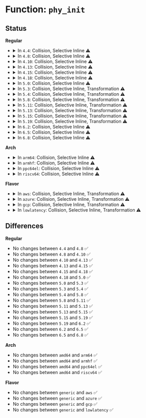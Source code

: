 # Function: <code>phy_init</code>

## Status
<b>Regular</b>
<ul>
<li>
<details>
<summary>In <code>4.4</code>: Collision, Selective Inline ⚠️</summary>

```c
int phy_init(struct phy *phy);
```

**Collision:** Static-Global Collision

**Inline:** Selective

**Transformation:** False

**Instances:**

```
In drivers/phy/phy-core.c (ffffffff8141c350)
Location: drivers/phy/phy-core.c:218
Inline: True
Direct callers:
  - drivers/usb/core/hcd.c:usb_add_hcd
  - drivers/usb/dwc2/platform.c:__dwc2_lowlevel_hw_enable
  - drivers/usb/host/ehci-platform.c:ehci_platform_power_on
  - drivers/usb/host/ohci-platform.c:ohci_platform_power_on
```
```
In drivers/net/phy/phy_device.c (ffffffff81fafe37)
Location: drivers/net/phy/phy_device.c:1470
Inline: True
```
**Symbols:**

```
ffffffff81fafe37-ffffffff81fafe70: phy_init (STB_LOCAL)
ffffffff8141c350-ffffffff8141c40b: phy_init (STB_GLOBAL)
```
</details>
</li>
<li>
<details>
<summary>In <code>4.8</code>: Collision, Selective Inline ⚠️</summary>

```c
int phy_init(struct phy *phy);
```

**Collision:** Static-Global Collision

**Inline:** Selective

**Transformation:** False

**Instances:**

```
In drivers/phy/phy-core.c (ffffffff81464930)
Location: drivers/phy/phy-core.c:218
Inline: True
Direct callers:
  - drivers/usb/core/hcd.c:usb_add_hcd
  - drivers/usb/dwc2/platform.c:__dwc2_lowlevel_hw_enable
  - drivers/usb/host/ehci-platform.c:ehci_platform_power_on
  - drivers/usb/host/ohci-platform.c:ohci_platform_power_on
```
```
In drivers/net/phy/phy_device.c (ffffffff81fdc9e4)
Location: drivers/net/phy/phy_device.c:1712
Inline: True
```
**Symbols:**

```
ffffffff81fdc9e4-ffffffff81fdca16: phy_init (STB_LOCAL)
ffffffff81464930-ffffffff814649ee: phy_init (STB_GLOBAL)
```
</details>
</li>
<li>
<details>
<summary>In <code>4.10</code>: Collision, Selective Inline ⚠️</summary>

```c
int phy_init(struct phy *phy);
```

**Collision:** Static-Global Collision

**Inline:** Selective

**Transformation:** False

**Instances:**

```
In drivers/phy/phy-core.c (ffffffff81483c30)
Location: drivers/phy/phy-core.c:218
Inline: True
Direct callers:
  - drivers/usb/core/hcd.c:usb_add_hcd
  - drivers/usb/dwc2/platform.c:__dwc2_lowlevel_hw_enable
  - drivers/usb/host/ehci-platform.c:ehci_platform_power_on
  - drivers/usb/host/ohci-platform.c:ohci_platform_power_on
```
```
In drivers/net/phy/phy_device.c (ffffffff8201a4e5)
Location: drivers/net/phy/phy_device.c:1888
Inline: True
```
**Symbols:**

```
ffffffff8201a4e5-ffffffff8201a517: phy_init (STB_LOCAL)
ffffffff81483c30-ffffffff81483cee: phy_init (STB_GLOBAL)
```
</details>
</li>
<li>
<details>
<summary>In <code>4.13</code>: Collision, Selective Inline ⚠️</summary>

```c
int phy_init(struct phy *phy);
```

**Collision:** Static-Global Collision

**Inline:** Selective

**Transformation:** False

**Instances:**

```
In drivers/phy/phy-core.c (ffffffff8148d1e0)
Location: drivers/phy/phy-core.c:218
Inline: True
Direct callers:
  - drivers/usb/core/hcd.c:usb_add_hcd
  - drivers/usb/dwc2/platform.c:__dwc2_lowlevel_hw_enable
  - drivers/usb/host/ehci-platform.c:ehci_platform_power_on
  - drivers/usb/host/ohci-platform.c:ohci_platform_power_on
```
```
In drivers/net/phy/phy_device.c (ffffffff820fc533)
Location: drivers/net/phy/phy_device.c:1887
Inline: True
```
**Symbols:**

```
ffffffff820fc533-ffffffff820fc586: phy_init (STB_LOCAL)
ffffffff8148d1e0-ffffffff8148d291: phy_init (STB_GLOBAL)
```
</details>
</li>
<li>
<details>
<summary>In <code>4.15</code>: Collision, Selective Inline ⚠️</summary>

```c
int phy_init(struct phy *phy);
```

**Collision:** Static-Global Collision

**Inline:** Selective

**Transformation:** False

**Instances:**

```
In drivers/phy/phy-core.c (ffffffff814c9330)
Location: drivers/phy/phy-core.c:218
Inline: True
Direct callers:
  - drivers/usb/core/hcd.c:usb_add_hcd
  - drivers/usb/dwc2/platform.c:__dwc2_lowlevel_hw_enable
  - drivers/usb/host/ehci-platform.c:ehci_platform_power_on
  - drivers/usb/host/ohci-platform.c:ohci_platform_power_on
```
```
In drivers/net/phy/phy_device.c (ffffffff82705ca8)
Location: drivers/net/phy/phy_device.c:1935
Inline: True
```
**Symbols:**

```
ffffffff82705ca8-ffffffff82705cfb: phy_init (STB_LOCAL)
ffffffff814c9330-ffffffff814c93e4: phy_init (STB_GLOBAL)
```
</details>
</li>
<li>
<details>
<summary>In <code>4.18</code>: Collision, Selective Inline ⚠️</summary>

```c
int phy_init(struct phy *phy);
```

**Collision:** Static-Global Collision

**Inline:** Selective

**Transformation:** False

**Instances:**

```
In drivers/phy/phy-core.c (ffffffff814fa370)
Location: drivers/phy/phy-core.c:236
Inline: True
Direct callers:
  - drivers/usb/core/phy.c:usb_phy_roothub_init
  - drivers/usb/dwc2/platform.c:__dwc2_lowlevel_hw_enable
```
```
In drivers/net/phy/phy_device.c (ffffffff8272fae8)
Location: drivers/net/phy/phy_device.c:1980
Inline: False
```
**Symbols:**

```
ffffffff8272fae8-ffffffff8272fb3b: phy_init (STB_LOCAL)
ffffffff814fa370-ffffffff814fa41e: phy_init (STB_GLOBAL)
```
</details>
</li>
<li>
<details>
<summary>In <code>5.0</code>: Collision, Selective Inline ⚠️</summary>

```c
int phy_init(struct phy *phy);
```

**Collision:** Static-Global Collision

**Inline:** Selective

**Transformation:** False

**Instances:**

```
In drivers/phy/phy-core.c (ffffffff8150efe0)
Location: drivers/phy/phy-core.c:236
Inline: True
Direct callers:
  - drivers/usb/core/phy.c:usb_phy_roothub_init
  - drivers/usb/dwc2/platform.c:__dwc2_lowlevel_hw_enable
```
```
In drivers/net/phy/phy_device.c (ffffffff828e8546)
Location: drivers/net/phy/phy_device.c:2337
Inline: False
```
**Symbols:**

```
ffffffff828e8546-ffffffff828e87f8: phy_init (STB_LOCAL)
ffffffff8150efe0-ffffffff8150f08e: phy_init (STB_GLOBAL)
```
</details>
</li>
<li>
<details>
<summary>In <code>5.3</code>: Collision, Selective Inline, Transformation ⚠️</summary>

```c
int phy_init(struct phy *phy);
```

**Collision:** Static-Global Collision

**Inline:** Selective

**Transformation:** True

**Instances:**

```
In drivers/phy/phy-core.c (ffffffff8153d6e8)
Location: drivers/phy/phy-core.c:232
Inline: True
Direct callers:
  - drivers/usb/core/phy.c:usb_phy_roothub_init
  - drivers/usb/dwc2/platform.c:__dwc2_lowlevel_hw_enable
```
```
In drivers/net/phy/phy_device.c (ffffffff82902e70)
Location: drivers/net/phy/phy_device.c:2415
Inline: False
```
**Symbols:**

```
ffffffff8153df73-ffffffff8153df89: phy_init.cold (STB_LOCAL)
ffffffff82902e70-ffffffff8290312c: phy_init (STB_LOCAL)
ffffffff8153d6b0-ffffffff8153d75a: phy_init (STB_GLOBAL)
```
</details>
</li>
<li>
<details>
<summary>In <code>5.4</code>: Collision, Selective Inline, Transformation ⚠️</summary>

```c
int phy_init(struct phy *phy);
```

**Collision:** Static-Global Collision

**Inline:** Selective

**Transformation:** True

**Instances:**

```
In drivers/phy/phy-core.c (ffffffff8155e4f8)
Location: drivers/phy/phy-core.c:232
Inline: True
Direct callers:
  - drivers/usb/core/phy.c:usb_phy_roothub_init
  - drivers/usb/dwc2/platform.c:__dwc2_lowlevel_hw_enable
```
```
In drivers/net/phy/phy_device.c (ffffffff8290c06d)
Location: drivers/net/phy/phy_device.c:2384
Inline: False
```
**Symbols:**

```
ffffffff8155ed93-ffffffff8155eda9: phy_init.cold (STB_LOCAL)
ffffffff8290c06d-ffffffff8290c329: phy_init (STB_LOCAL)
ffffffff8155e4c0-ffffffff8155e56a: phy_init (STB_GLOBAL)
```
</details>
</li>
<li>
<details>
<summary>In <code>5.8</code>: Collision, Selective Inline, Transformation ⚠️</summary>

```c
int phy_init(struct phy *phy);
```

**Collision:** Static-Global Collision

**Inline:** Selective

**Transformation:** True

**Instances:**

```
In drivers/phy/phy-core.c (ffffffff81600fa4)
Location: drivers/phy/phy-core.c:232
Inline: True
Direct callers:
  - drivers/usb/core/phy.c:usb_phy_roothub_init
  - drivers/usb/dwc2/platform.c:__dwc2_lowlevel_hw_enable
```
```
In drivers/net/phy/phy_device.c (ffffffff82d20f96)
Location: drivers/net/phy/phy_device.c:2882
Inline: False
```
**Symbols:**

```
ffffffff8160119a-ffffffff816011b0: phy_init.cold (STB_LOCAL)
ffffffff82d20f96-ffffffff82d20ff4: phy_init (STB_LOCAL)
ffffffff81600f70-ffffffff81601047: phy_init (STB_GLOBAL)
```
</details>
</li>
<li>
<details>
<summary>In <code>5.11</code>: Collision, Selective Inline, Transformation ⚠️</summary>

```c
int phy_init(struct phy *phy);
```

**Collision:** Static-Global Collision

**Inline:** Selective

**Transformation:** True

**Instances:**

```
In drivers/phy/phy-core.c (ffffffff81625e94)
Location: drivers/phy/phy-core.c:232
Inline: True
Direct callers:
  - drivers/usb/core/phy.c:usb_phy_roothub_init
  - drivers/usb/dwc2/platform.c:__dwc2_lowlevel_hw_enable
```
```
In drivers/net/phy/phy_device.c (ffffffff8300ed75)
Location: drivers/net/phy/phy_device.c:3047
Inline: False
```
**Symbols:**

```
ffffffff81bf4e35-ffffffff81bf4e4b: phy_init.cold (STB_LOCAL)
ffffffff8300ed75-ffffffff8300eddf: phy_init (STB_LOCAL)
ffffffff81625e60-ffffffff81625f37: phy_init (STB_GLOBAL)
```
</details>
</li>
<li>
<details>
<summary>In <code>5.13</code>: Collision, Selective Inline, Transformation ⚠️</summary>

```c
int phy_init(struct phy *phy);
```

**Collision:** Static-Global Collision

**Inline:** Selective

**Transformation:** True

**Instances:**

```
In drivers/phy/phy-core.c (ffffffff81609844)
Location: drivers/phy/phy-core.c:232
Inline: True
Direct callers:
  - drivers/usb/core/phy.c:usb_phy_roothub_init
  - drivers/usb/dwc2/platform.c:__dwc2_lowlevel_hw_enable
```
```
In drivers/net/phy/phy_device.c (ffffffff83219d59)
Location: drivers/net/phy/phy_device.c:3093
Inline: False
```
**Symbols:**

```
ffffffff81be6d4a-ffffffff81be6d60: phy_init.cold (STB_LOCAL)
ffffffff83219d59-ffffffff83219dc3: phy_init (STB_LOCAL)
ffffffff81609810-ffffffff816098e7: phy_init (STB_GLOBAL)
```
</details>
</li>
<li>
<details>
<summary>In <code>5.15</code>: Collision, Selective Inline, Transformation ⚠️</summary>

```c
int phy_init(struct phy *phy);
```

**Collision:** Static-Global Collision

**Inline:** Selective

**Transformation:** True

**Instances:**

```
In drivers/phy/phy-core.c (ffffffff816784c4)
Location: drivers/phy/phy-core.c:232
Inline: True
Direct callers:
  - drivers/usb/core/phy.c:usb_phy_roothub_init
  - drivers/usb/dwc2/platform.c:__dwc2_lowlevel_hw_enable
```
```
In drivers/net/phy/phy_device.c (ffffffff8330382e)
Location: drivers/net/phy/phy_device.c:3225
Inline: False
```
**Symbols:**

```
ffffffff81ce01d6-ffffffff81ce01ec: phy_init.cold (STB_LOCAL)
ffffffff8330382e-ffffffff83303898: phy_init (STB_LOCAL)
ffffffff81678490-ffffffff81678567: phy_init (STB_GLOBAL)
```
</details>
</li>
<li>
<details>
<summary>In <code>5.19</code>: Collision, Selective Inline, Transformation ⚠️</summary>

```c
int phy_init(struct phy *phy);
```

**Collision:** Static-Global Collision

**Inline:** Selective

**Transformation:** True

**Instances:**

```
In drivers/phy/phy-core.c (ffffffff81793883)
Location: drivers/phy/phy-core.c:243
Inline: True
Direct callers:
  - drivers/usb/core/phy.c:usb_phy_roothub_init
  - drivers/usb/dwc2/platform.c:__dwc2_lowlevel_hw_enable
```
```
In drivers/net/phy/phy_device.c (ffffffff834bc7ee)
Location: drivers/net/phy/phy_device.c:3263
Inline: False
```
**Symbols:**

```
ffffffff81ea6928-ffffffff81ea6958: phy_init.cold (STB_LOCAL)
ffffffff834bc7ee-ffffffff834bc85a: phy_init (STB_LOCAL)
ffffffff81793850-ffffffff81793942: phy_init (STB_GLOBAL)
```
</details>
</li>
<li>
<details>
<summary>In <code>6.2</code>: Collision, Selective Inline ⚠️</summary>

```c
int phy_init(struct phy *phy);
```

**Collision:** Static-Global Collision

**Inline:** Selective

**Transformation:** False

**Instances:**

```
In drivers/phy/phy-core.c (ffffffff818a8500)
Location: drivers/phy/phy-core.c:243
Inline: True
Direct callers:
  - drivers/usb/core/phy.c:usb_phy_roothub_init
  - drivers/usb/dwc2/platform.c:__dwc2_lowlevel_hw_enable
```
```
In drivers/net/phy/phy_device.c (ffffffff83efac20)
Location: drivers/net/phy/phy_device.c:3269
Inline: False
```
**Symbols:**

```
ffffffff83efac20-ffffffff83efac9c: phy_init (STB_LOCAL)
ffffffff818a8500-ffffffff818a8619: phy_init (STB_GLOBAL)
```
</details>
</li>
<li>
<details>
<summary>In <code>6.5</code>: Collision, Selective Inline ⚠️</summary>

```c
int phy_init(struct phy *phy);
```

**Collision:** Static-Global Collision

**Inline:** Selective

**Transformation:** False

**Instances:**

```
In drivers/phy/phy-core.c (ffffffff818eb3f0)
Location: drivers/phy/phy-core.c:245
Inline: True
Direct callers:
  - drivers/usb/core/phy.c:usb_phy_roothub_init
  - drivers/usb/dwc2/platform.c:__dwc2_lowlevel_hw_enable
```
```
In drivers/net/phy/phy_device.c (ffffffff83720960)
Location: drivers/net/phy/phy_device.c:3441
Inline: False
```
**Symbols:**

```
ffffffff83720960-ffffffff837209d8: phy_init (STB_LOCAL)
ffffffff818eb3f0-ffffffff818eb509: phy_init (STB_GLOBAL)
```
</details>
</li>
<li>
<details>
<summary>In <code>6.8</code>: Collision, Selective Inline ⚠️</summary>

```c
int phy_init(struct phy *phy);
```

**Collision:** Static-Global Collision

**Inline:** Selective

**Transformation:** False

**Instances:**

```
In drivers/phy/phy-core.c (ffffffff81932930)
Location: drivers/phy/phy-core.c:245
Inline: True
Direct callers:
  - drivers/usb/core/phy.c:usb_phy_roothub_init
  - drivers/usb/dwc2/platform.c:__dwc2_lowlevel_hw_enable
```
```
In drivers/net/phy/phy_device.c (ffffffff83954830)
Location: drivers/net/phy/phy_device.c:3531
Inline: False
```
**Symbols:**

```
ffffffff83954830-ffffffff839548d2: phy_init (STB_LOCAL)
ffffffff81932930-ffffffff81932a49: phy_init (STB_GLOBAL)
```
</details>
</li>
</ul>
<b>Arch</b>
<ul>
<li>
<details>
<summary>In <code>arm64</code>: Collision, Selective Inline ⚠️</summary>

```c
int phy_init(struct phy *phy);
```

**Collision:** Static-Global Collision

**Inline:** Selective

**Transformation:** False

**Instances:**

```
In drivers/phy/phy-core.c (ffff8000106871c0)
Location: drivers/phy/phy-core.c:232
Inline: True
Direct callers:
  - drivers/pci/controller/pcie-cadence.c:cdns_pcie_enable_phy
  - drivers/pci/controller/pcie-rockchip.c:rockchip_pcie_init_port
  - drivers/pci/controller/pcie-mediatek.c:mtk_pcie_enable_port
  - drivers/pci/controller/dwc/pci-keystone.c:ks_pcie_probe
  - drivers/pci/controller/dwc/pcie-qcom.c:qcom_pcie_probe
  - drivers/pci/controller/dwc/pcie-armada8k.c:armada8k_pcie_probe
  - drivers/pci/controller/dwc/pcie-histb.c:histb_pcie_probe
  - drivers/ata/libahci_platform.c:ahci_platform_enable_phys
  - drivers/usb/core/phy.c:usb_phy_roothub_init
  - drivers/usb/dwc2/platform.c:__dwc2_lowlevel_hw_enable
```
```
In drivers/net/phy/phy_device.c (ffff80001149b890)
Location: drivers/net/phy/phy_device.c:2384
Inline: False
```
**Symbols:**

```
ffff80001149b890-ffff80001149b908: phy_init (STB_LOCAL)
ffff8000106871c0-ffff800010687290: phy_init (STB_GLOBAL)
```
</details>
</li>
<li>
<details>
<summary>In <code>armhf</code>: Collision, Selective Inline ⚠️</summary>

```c
int phy_init(struct phy *phy);
```

**Collision:** Static-Global Collision

**Inline:** Selective

**Transformation:** False

**Instances:**

```
In drivers/phy/phy-core.c (c082ae00)
Location: drivers/phy/phy-core.c:232
Inline: True
Direct callers:
  - drivers/pci/controller/pcie-cadence.c:cdns_pcie_enable_phy
  - drivers/pci/controller/pci-tegra.c:tegra_pcie_get_resources
  - drivers/pci/controller/pci-tegra.c:tegra_pcie_get_resources
  - drivers/pci/controller/pcie-rockchip.c:rockchip_pcie_init_port
  - drivers/pci/controller/pcie-mediatek.c:mtk_pcie_enable_port
  - drivers/pci/controller/dwc/pci-dra7xx.c:dra7xx_pcie_enable_phy
  - drivers/pci/controller/dwc/pcie-qcom.c:qcom_pcie_probe
  - drivers/pci/controller/dwc/pcie-armada8k.c:armada8k_pcie_probe
  - drivers/pci/controller/dwc/pcie-histb.c:histb_pcie_probe
  - drivers/pci/controller/dwc/pcie-uniphier.c:uniphier_pcie_probe
  - drivers/ata/libahci_platform.c:ahci_platform_enable_phys
  - drivers/usb/core/phy.c:usb_phy_roothub_init
  - drivers/usb/dwc2/platform.c:__dwc2_lowlevel_hw_enable
```
```
In drivers/net/phy/phy_device.c (c159cafc)
Location: drivers/net/phy/phy_device.c:2384
Inline: False
```
**Symbols:**

```
c159cafc-c159cb68: phy_init (STB_LOCAL)
c082ae00-c082aec4: phy_init (STB_GLOBAL)
```
</details>
</li>
<li>
<details>
<summary>In <code>ppc64el</code>: Collision, Selective Inline ⚠️</summary>

```c
int phy_init(struct phy *phy);
```

**Collision:** Static-Global Collision

**Inline:** Selective

**Transformation:** False

**Instances:**

```
In drivers/phy/phy-core.c (c000000000821f90)
Location: drivers/phy/phy-core.c:232
Inline: True
Direct callers:
  - drivers/pci/controller/pcie-cadence.c:cdns_pcie_enable_phy
  - drivers/usb/core/phy.c:usb_phy_roothub_init
  - drivers/usb/dwc2/platform.c:__dwc2_lowlevel_hw_enable
```
```
In drivers/net/phy/phy_device.c (c0000000013afc54)
Location: drivers/net/phy/phy_device.c:2384
Inline: False
```
**Symbols:**

```
c0000000013afc54-c0000000013afcf0: phy_init (STB_LOCAL)
c000000000821f90-c0000000008220bc: phy_init (STB_GLOBAL)
```
</details>
</li>
<li>
<details>
<summary>In <code>riscv64</code>: Collision, Selective Inline ⚠️</summary>

```c
int phy_init(struct phy *phy);
```

**Collision:** Static-Global Collision

**Inline:** Selective

**Transformation:** False

**Instances:**

```
In drivers/phy/phy-core.c (ffffffe000496abc)
Location: drivers/phy/phy-core.c:232
Inline: True
Direct callers:
  - drivers/pci/controller/pcie-cadence.c:cdns_pcie_enable_phy
  - drivers/usb/core/phy.c:usb_phy_roothub_init
  - drivers/usb/dwc2/platform.c:__dwc2_lowlevel_hw_enable
```
```
In drivers/net/phy/phy_device.c (ffffffe000034ac4)
Location: drivers/net/phy/phy_device.c:2384
Inline: False
```
**Symbols:**

```
ffffffe000034ac4-ffffffe000034b3c: phy_init (STB_LOCAL)
ffffffe000496abc-ffffffe000496b60: phy_init (STB_GLOBAL)
```
</details>
</li>
</ul>
<b>Flavor</b>
<ul>
<li>
<details>
<summary>In <code>aws</code>: Collision, Selective Inline, Transformation ⚠️</summary>

```c
int phy_init(struct phy *phy);
```

**Collision:** Static-Global Collision

**Inline:** Selective

**Transformation:** True

**Instances:**

```
In drivers/phy/phy-core.c (ffffffff81556ae8)
Location: drivers/phy/phy-core.c:232
Inline: True
Direct callers:
  - drivers/usb/core/phy.c:usb_phy_roothub_init
  - drivers/usb/dwc2/platform.c:__dwc2_lowlevel_hw_enable
```
```
In drivers/net/phy/phy_device.c (ffffffff828f3a2a)
Location: drivers/net/phy/phy_device.c:2384
Inline: False
```
**Symbols:**

```
ffffffff81557383-ffffffff81557399: phy_init.cold (STB_LOCAL)
ffffffff828f3a2a-ffffffff828f3ce6: phy_init (STB_LOCAL)
ffffffff81556ab0-ffffffff81556b5a: phy_init (STB_GLOBAL)
```
</details>
</li>
<li>
<details>
<summary>In <code>azure</code>: Collision, Selective Inline, Transformation ⚠️</summary>

```c
int phy_init(struct phy *phy);
```

**Collision:** Static-Global Collision

**Inline:** Selective

**Transformation:** True

**Instances:**

```
In drivers/phy/phy-core.c (ffffffff81546fa8)
Location: drivers/phy/phy-core.c:232
Inline: True
Direct callers:
  - drivers/usb/core/phy.c:usb_phy_roothub_init
```
```
In drivers/net/phy/phy_device.c (ffffffff828eaed5)
Location: drivers/net/phy/phy_device.c:2384
Inline: False
```
**Symbols:**

```
ffffffff81547843-ffffffff81547859: phy_init.cold (STB_LOCAL)
ffffffff828eaed5-ffffffff828eb191: phy_init (STB_LOCAL)
ffffffff81546f70-ffffffff8154701a: phy_init (STB_GLOBAL)
```
</details>
</li>
<li>
<details>
<summary>In <code>gcp</code>: Collision, Selective Inline, Transformation ⚠️</summary>

```c
int phy_init(struct phy *phy);
```

**Collision:** Static-Global Collision

**Inline:** Selective

**Transformation:** True

**Instances:**

```
In drivers/phy/phy-core.c (ffffffff81552828)
Location: drivers/phy/phy-core.c:232
Inline: True
Direct callers:
  - drivers/usb/core/phy.c:usb_phy_roothub_init
  - drivers/usb/dwc2/platform.c:__dwc2_lowlevel_hw_enable
```
```
In drivers/net/phy/phy_device.c (ffffffff82907468)
Location: drivers/net/phy/phy_device.c:2384
Inline: False
```
**Symbols:**

```
ffffffff815530c3-ffffffff815530d9: phy_init.cold (STB_LOCAL)
ffffffff82907468-ffffffff82907724: phy_init (STB_LOCAL)
ffffffff815527f0-ffffffff8155289a: phy_init (STB_GLOBAL)
```
</details>
</li>
<li>
<details>
<summary>In <code>lowlatency</code>: Collision, Selective Inline, Transformation ⚠️</summary>

```c
int phy_init(struct phy *phy);
```

**Collision:** Static-Global Collision

**Inline:** Selective

**Transformation:** True

**Instances:**

```
In drivers/phy/phy-core.c (ffffffff8156c6b8)
Location: drivers/phy/phy-core.c:232
Inline: True
Direct callers:
  - drivers/usb/core/phy.c:usb_phy_roothub_init
  - drivers/usb/dwc2/platform.c:__dwc2_lowlevel_hw_enable
```
```
In drivers/net/phy/phy_device.c (ffffffff8290d0cf)
Location: drivers/net/phy/phy_device.c:2384
Inline: False
```
**Symbols:**

```
ffffffff8156cf53-ffffffff8156cf69: phy_init.cold (STB_LOCAL)
ffffffff8290d0cf-ffffffff8290d38b: phy_init (STB_LOCAL)
ffffffff8156c680-ffffffff8156c72a: phy_init (STB_GLOBAL)
```
</details>
</li>
</ul>

## Differences
<b>Regular</b>
<ul>
<li>
No changes between <code>4.4</code> and <code>4.8</code> ✅
</li>
<li>
No changes between <code>4.8</code> and <code>4.10</code> ✅
</li>
<li>
No changes between <code>4.10</code> and <code>4.13</code> ✅
</li>
<li>
No changes between <code>4.13</code> and <code>4.15</code> ✅
</li>
<li>
No changes between <code>4.15</code> and <code>4.18</code> ✅
</li>
<li>
No changes between <code>4.18</code> and <code>5.0</code> ✅
</li>
<li>
No changes between <code>5.0</code> and <code>5.3</code> ✅
</li>
<li>
No changes between <code>5.3</code> and <code>5.4</code> ✅
</li>
<li>
No changes between <code>5.4</code> and <code>5.8</code> ✅
</li>
<li>
No changes between <code>5.8</code> and <code>5.11</code> ✅
</li>
<li>
No changes between <code>5.11</code> and <code>5.13</code> ✅
</li>
<li>
No changes between <code>5.13</code> and <code>5.15</code> ✅
</li>
<li>
No changes between <code>5.15</code> and <code>5.19</code> ✅
</li>
<li>
No changes between <code>5.19</code> and <code>6.2</code> ✅
</li>
<li>
No changes between <code>6.2</code> and <code>6.5</code> ✅
</li>
<li>
No changes between <code>6.5</code> and <code>6.8</code> ✅
</li>
</ul>
<b>Arch</b>
<ul>
<li>
No changes between <code>amd64</code> and <code>arm64</code> ✅
</li>
<li>
No changes between <code>amd64</code> and <code>armhf</code> ✅
</li>
<li>
No changes between <code>amd64</code> and <code>ppc64el</code> ✅
</li>
<li>
No changes between <code>amd64</code> and <code>riscv64</code> ✅
</li>
</ul>
<b>Flavor</b>
<ul>
<li>
No changes between <code>generic</code> and <code>aws</code> ✅
</li>
<li>
No changes between <code>generic</code> and <code>azure</code> ✅
</li>
<li>
No changes between <code>generic</code> and <code>gcp</code> ✅
</li>
<li>
No changes between <code>generic</code> and <code>lowlatency</code> ✅
</li>
</ul>
